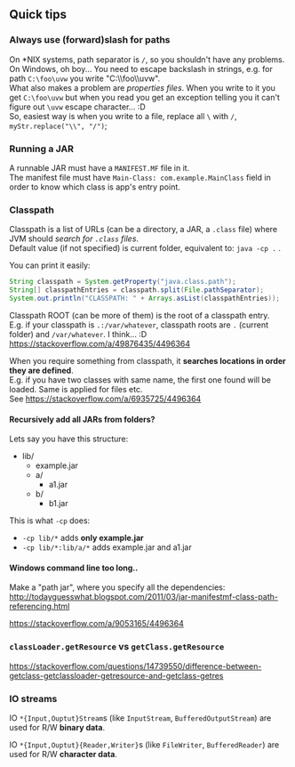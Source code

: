 
## Quick tips

### Always use (forward)slash for paths

On *NIX systems, path separator is `/`, so you shouldn't have any problems.  
On Windows, oh boy... You need to escape backslash in strings, e.g. for path `C:\foo\uvw` you write "C:\\\\foo\\\\uvw".  
What also makes a problem are *properties files*. When you write to it you get `C:\foo\uvw` but when you read you get an exception telling you it can't figure out `\uvw` escape character... :D  
So, easiest way is when you write to a file, replace all `\` with `/`, `myStr.replace("\\", "/")`;

### Running a JAR

A runnable JAR must have a `MANIFEST.MF` file in it.  
The manifest file must have `Main-Class: com.example.MainClass` field in order to know which class is app's entry point.

### Classpath
Classpath is a list of URLs (can be a directory, a JAR, a `.class` file) where JVM should *search for `.class` files*.  
Default value (if not specified) is current folder, equivalent to: `java -cp .` .

You can print it easily:
```java
String classpath = System.getProperty("java.class.path");
String[] classpathEntries = classpath.split(File.pathSeparator);
System.out.println("CLASSPATH: " + Arrays.asList(classpathEntries));
```

Classpath ROOT (can be more of them) is the root of a classpath entry.  
E.g. if your classpath is `.:/var/whatever`, classpath roots are `.` (current folder) and `/var/whatever`. I think... :D
https://stackoverflow.com/a/49876435/4496364

When you require something from classpath, it **searches locations in order they are defined**.  
E.g. if you have two classes with same name, the first one found will be loaded. Same is applied for files etc.  
See https://stackoverflow.com/a/6935725/4496364

#### Recursively add all JARs from folders?
Lets say you have this structure:
- lib/
  - example.jar
  - a/
    - a1.jar
  - b/
    - b1.jar

This is what `-cp` does:
- `-cp lib/*` adds **only example.jar**
- `-cp lib/*:lib/a/*` adds example.jar and a1.jar

#### Windows command line too long..
Make a "path jar", where you specify all the dependencies:
http://todayguesswhat.blogspot.com/2011/03/jar-manifestmf-class-path-referencing.html

https://stackoverflow.com/a/9053165/4496364

### `classLoader.getResource` vs `getClass.getResource`

https://stackoverflow.com/questions/14739550/difference-between-getclass-getclassloader-getresource-and-getclass-getres


### IO streams

IO `*{Input,Ouptut}Stream`s (like `InputStream`, `BufferedOutputStream`) are used for R/W **binary data**.

IO `*{Input,Ouptut}{Reader,Writer}`s (like `FileWriter`, `BufferedReader`) are used for R/W **character data**.

